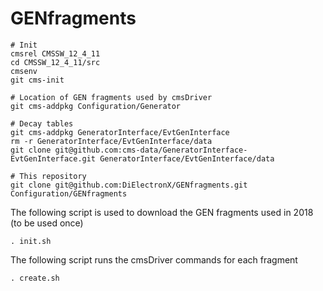 # GENfragments


```
# Init
cmsrel CMSSW_12_4_11
cd CMSSW_12_4_11/src
cmsenv
git cms-init

# Location of GEN fragments used by cmsDriver
git cms-addpkg Configuration/Generator

# Decay tables
git cms-addpkg GeneratorInterface/EvtGenInterface
rm -r GeneratorInterface/EvtGenInterface/data
git clone git@github.com:cms-data/GeneratorInterface-EvtGenInterface.git GeneratorInterface/EvtGenInterface/data

# This repository
git clone git@github.com:DiElectronX/GENfragments.git Configuration/GENfragments
```

The following script is used to download the GEN fragments used in 2018 (to be used once) 
```
. init.sh
```

The following script runs the cmsDriver commands for each fragment
```
. create.sh
```
